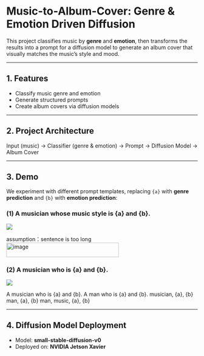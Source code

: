 # Music-to-Album-Cover: Genre & Emotion Driven Diffusion

This project classifies music by **genre** and **emotion**, then transforms the results into a prompt for a diffusion model to generate an album cover that visually matches the music’s style and mood.  

---

## 1. Features
- Classify music genre and emotion  
- Generate structured prompts  
- Create album covers via diffusion models  

---

## 2. Project Architecture

Input (music) → Classifier (genre & emotion) → Prompt → Diffusion Model → Album Cover

---

## 3. Demo

We experiment with different prompt templates, replacing `{a}` with **genre prediction** and `{b}` with **emotion prediction**:

### (1) A musician whose music style is {a} and {b}.
![](https://drive.google.com/uc?export=view&id=1d4E4_otNC7CNWVTJdfxTrlZOYOskKc9I)

assumption：sentence is too long
<img width="296" height="38" alt="image" src="https://github.com/user-attachments/assets/5bfba10d-fdba-4857-beb1-1a75df82274e" />

### (2) A musician who is {a} and {b}.
![](https://drive.google.com/uc?export=view&id=1z9rLeG9BV4cBPzaFbSYLSQqYdr6aPUmC)

A musician who is {a} and {b}.
A man who is {a} and {b}.
musician, {a}, {b}
man, {a}, {b}
man, music, {a}, {b}

---

## 4. Diffusion Model Deployment
- Model: **small-stable-diffusion-v0**  
- Deployed on: **NVIDIA Jetson Xavier**
